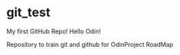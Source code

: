 # git_test
My first GitHub Repo!
Hello Odin!

Repository to train git and github for OdinProject RoadMap